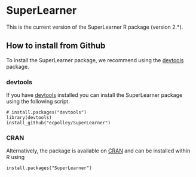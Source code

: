 # SuperLearner

This is the current version of the SuperLearner R package (version 2.*).

## How to install from Github ##

To install the SuperLearner package, we recommend using the [devtools] package.

### devtools
If you have [devtools] installed you can install the SuperLearner package using the following script.

```
# install.packages("devtools")
library(devtools)
install_github("ecpolley/SuperLearner")
```

### CRAN
Alternatively, the package is available on [CRAN] and can be installed within R using
```
install.packages("SuperLearner")
```

[devtools]: https://github.com/hadley/devtools
[CRAN]: https://cran.r-project.org/web/packages/SuperLearner/index.html
